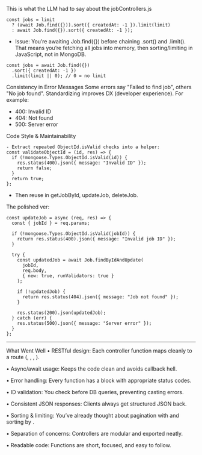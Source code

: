 This is what the LLM had to say about the jobControllers.js

```
const jobs = limit 
  ? (await Job.find({})).sort({ createdAt: -1 }).limit(limit)
  : await Job.find({}).sort({ createdAt: -1 });

```
- Issue: You’re awaiting Job.find({}) before chaining .sort() and .limit(). That means you’re fetching all jobs into memory, then sorting/limiting in JavaScript, not in MongoDB.

```
const jobs = await Job.find({})
  .sort({ createdAt: -1 })
  .limit(limit || 0); // 0 = no limit
```

Consistency in Error Messages
Some errors say "Failed to find job", others "No job found". Standardizing improves DX (developer experience). For example:
- 400: Invalid ID
- 404: Not found
- 500: Server error


Code Style & Maintainability
```
- Extract repeated ObjectId.isValid checks into a helper:
const validateObjectId = (id, res) => {
  if (!mongoose.Types.ObjectId.isValid(id)) {
    res.status(400).json({ message: "Invalid ID" });
    return false;
  }
  return true;
};
```

- Then reuse in getJobById, updateJob, deleteJob.

The polished ver:
```
const updateJob = async (req, res) => {
  const { jobId } = req.params;

  if (!mongoose.Types.ObjectId.isValid(jobId)) {
    return res.status(400).json({ message: "Invalid job ID" });
  }

  try {
    const updatedJob = await Job.findByIdAndUpdate(
      jobId,
      req.body,
      { new: true, runValidators: true }
    );

    if (!updatedJob) {
      return res.status(404).json({ message: "Job not found" });
    }

    res.status(200).json(updatedJob);
  } catch (err) {
    res.status(500).json({ message: "Server error" });
  }
};
```
____________________________________________________
What Went Well
• 	RESTful design: Each controller function maps cleanly to a route (, , , ).

• 	Async/await usage: Keeps the code clean and avoids callback hell.

• 	Error handling: Every function has a  block with appropriate status codes.

• 	ID validation: You check  before DB queries, preventing casting errors.

• 	Consistent JSON responses: Clients always get structured JSON back.

• 	Sorting & limiting: You’ve already thought about pagination with  and sorting by .

• 	Separation of concerns: Controllers are modular and exported neatly.

• 	Readable code: Functions are short, focused, and easy to follow.

